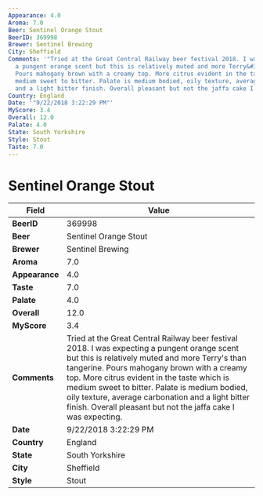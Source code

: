 ```yaml
---
Appearance: 4.0
Aroma: 7.0
Beer: Sentinel Orange Stout
BeerID: 369998
Brewer: Sentinel Brewing
City: Sheffield
Comments: '"Tried at the Great Central Railway beer festival 2018. I was expecting
  a pungent orange scent but this is relatively muted and more Terry&#39;s than tangerine.
  Pours mahogany brown with a creamy top. More citrus evident in the taste which is
  medium sweet to bitter. Palate is medium bodied, oily texture, average carbonation
  and a light bitter finish. Overall pleasant but not the jaffa cake I was expecting."'
Country: England
Date: '"9/22/2018 3:22:29 PM"'
MyScore: 3.4
Overall: 12.0
Palate: 4.0
State: South Yorkshire
Style: Stout
Taste: 7.0
---
```


# Sentinel Orange Stout

| Field         | Value |
|---------------|-------|
| **BeerID** | 369998 |
| **Beer** | Sentinel Orange Stout |
| **Brewer** | Sentinel Brewing |
| **Aroma** | 7.0 |
| **Appearance** | 4.0 |
| **Taste** | 7.0 |
| **Palate** | 4.0 |
| **Overall** | 12.0 |
| **MyScore** | 3.4 |
| **Comments** | Tried at the Great Central Railway beer festival 2018. I was expecting a pungent orange scent but this is relatively muted and more Terry&#39;s than tangerine. Pours mahogany brown with a creamy top. More citrus evident in the taste which is medium sweet to bitter. Palate is medium bodied, oily texture, average carbonation and a light bitter finish. Overall pleasant but not the jaffa cake I was expecting. |
| **Date** | 9/22/2018 3:22:29 PM |
| **Country** | England |
| **State** | South Yorkshire |
| **City** | Sheffield |
| **Style** | Stout |
